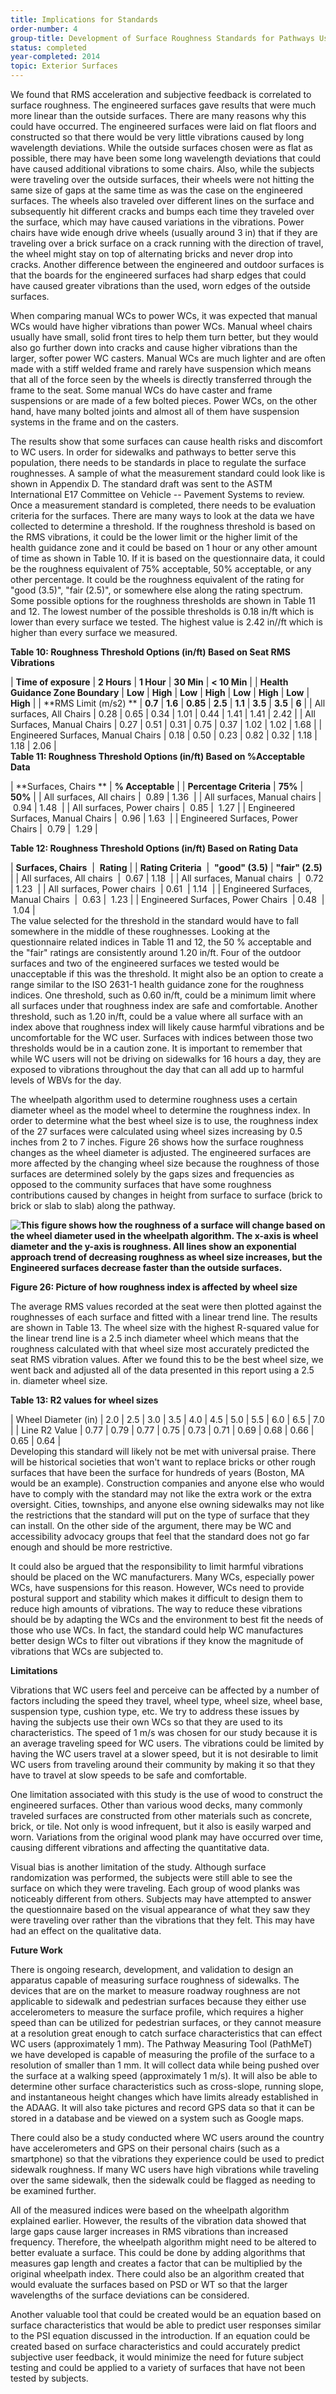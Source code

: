 ```yaml
---
title: Implications for Standards
order-number: 4
group-title: Development of Surface Roughness Standards for Pathways Used by Wheelchair Users
status: completed
year-completed: 2014
topic: Exterior Surfaces
---
```


We found that RMS acceleration and subjective feedback is correlated to surface roughness. The engineered surfaces gave results that were much more linear than the outside surfaces. There are many reasons why this could have occurred. The engineered surfaces were laid on flat floors and constructed so that there would be very little vibrations caused by long wavelength deviations. While the outside surfaces chosen were as flat as possible, there may have been some long wavelength deviations that could have caused additional vibrations to some chairs. Also, while the subjects were traveling over the outside surfaces, their wheels were not hitting the same size of gaps at the same time as was the case on the engineered surfaces. The wheels also traveled over different lines on the surface and subsequently hit different cracks and bumps each time they traveled over the surface, which may have caused variations in the vibrations. Power chairs have wide enough drive wheels (usually around 3 in) that if they are traveling over a brick surface on a crack running with the direction of travel, the wheel might stay on top of alternating bricks and never drop into cracks. Another difference between the engineered and outdoor surfaces is that the boards for the engineered surfaces had sharp edges that could have caused greater vibrations than the used, worn edges of the outside surfaces.

When comparing manual WCs to power WCs, it was expected that manual WCs would have higher vibrations than power WCs. Manual wheel chairs usually have small, solid front tires to help them turn better, but they would also go further down into cracks and cause higher vibrations than the larger, softer power WC casters. Manual WCs are much lighter and are often made with a stiff welded frame and rarely have suspension which means that all of the force seen by the wheels is directly transferred through the frame to the seat. Some manual WCs do have caster and frame suspensions or are made of a few bolted pieces. Power WCs, on the other hand, have many bolted joints and almost all of them have suspension systems in the frame and on the casters.

The results show that some surfaces can cause health risks and discomfort to WC users. In order for sidewalks and pathways to better serve this population, there needs to be standards in place to regulate the surface roughnesses. A sample of what the measurement standard could look like is shown in Appendix D. The standard draft was sent to the ASTM International E17 Committee on Vehicle -- Pavement Systems to review. Once a measurement standard is completed, there needs to be evaluation criteria for the surfaces. There are many ways to look at the data we have collected to determine a threshold. If the roughness threshold is based on the RMS vibrations, it could be the lower limit or the higher limit of the health guidance zone and it could be based on 1 hour or any other amount of time as shown in Table 10. If it is based on the questionnaire data, it could be the roughness equivalent of 75% acceptable, 50% acceptable, or any other percentage. It could be the roughness equivalent of the rating for "good (3.5)", "fair (2.5)", or somewhere else along the rating spectrum. Some possible options for the roughness thresholds are shown in Table 11 and 12. The lowest number of the possible thresholds is 0.18 in/ft which is lower than every surface we tested. The highest value is 2.42 in//ft which is higher than every surface we measured.

**Table 10: Roughness Threshold Options (in/ft) Based on Seat RMS Vibrations**

| **Time of exposure** | **2 Hours** | **1 Hour** | **30 Min** | **< 10 Min** |
| **Health Guidance Zone Boundary** | **Low** | **High** | **Low** | **High** | **Low** | **High** | **Low** | **High** |
| **RMS Limit (m/s2) ** | **0.7** | **1.6** | **0.85** | **2.5** | **1.1** | **3.5** | **3.5** | **6** |
| All surfaces, All Chairs | 0.28 | 0.65 | 0.34 | 1.01 | 0.44 | 1.41 | 1.41 | 2.42 |
| All Surfaces, Manual Chairs | 0.27 | 0.51 | 0.31 | 0.75 | 0.37 | 1.02 | 1.02 | 1.68 |
| Engineered Surfaces, Manual Chairs | 0.18 | 0.50 | 0.23 | 0.82 | 0.32 | 1.18 | 1.18 | 2.06 |\
**Table 11: Roughness Threshold Options (in/ft) Based on %Acceptable Data**

| **Surfaces, Chairs ** | **% Acceptable** |
| **Percentage Criteria** | **75%** | **50%** |
| All surfaces, All chairs |  0.89 | 1.36  |
| All surfaces, Manual chairs |  0.94 | 1.48  |
| All surfaces, Power chairs |  0.85 |  1.27 |
| Engineered Surfaces, Manual Chairs |  0.96 | 1.63  |
| Engineered Surfaces, Power Chairs |  0.79 |  1.29 |

**Table 12: Roughness Threshold Options (in/ft) Based on Rating Data**

| **Surfaces, Chairs**  |  **Rating** |
| **Rating Criteria**  |  **"good" (3.5)** | **"fair" (2.5)**  |
| All surfaces, All chairs  |  0.67 | 1.18  |
| All surfaces, Manual chairs  |  0.72 | 1.23  |
| All surfaces, Power chairs  | 0.61  | 1.14  |
| Engineered Surfaces, Manual Chairs  |  0.63 |  1.23 |
| Engineered Surfaces, Power Chairs  | 0.48  |  1.04 |\
The value selected for the threshold in the standard would have to fall somewhere in the middle of these roughnesses. Looking at the questionnaire related indices in Table 11 and 12, the 50 % acceptable and the "fair" ratings are consistently around 1.20 in/ft. Four of the outdoor surfaces and two of the engineered surfaces we tested would be unacceptable if this was the threshold. It might also be an option to create a range similar to the ISO 2631-1 health guidance zone for the roughness indices. One threshold, such as 0.60 in/ft, could be a minimum limit where all surfaces under that roughness index are safe and comfortable. Another threshold, such as 1.20 in/ft, could be a value where all surface with an index above that roughness index will likely cause harmful vibrations and be uncomfortable for the WC user. Surfaces with indices between those two thresholds would be in a caution zone. It is important to remember that while WC users will not be driving on sidewalks for 16 hours a day, they are exposed to vibrations throughout the day that can all add up to harmful levels of WBVs for the day.

The wheelpath algorithm used to determine roughness uses a certain diameter wheel as the model wheel to determine the roughness index. In order to determine what the best wheel size is to use, the roughness index of the 27 surfaces were calculated using wheel sizes increasing by 0.5 inches from 2 to 7 inches. Figure 26 shows how the surface roughness changes as the wheel diameter is adjusted. The engineered surfaces are more affected by the changing wheel size because the roughness of those surfaces are determined solely by the gaps sizes and frequencies as opposed to the community surfaces that have some roughness contributions caused by changes in height from surface to surface (brick to brick or slab to slab) along the pathway.

**![This figure shows how the roughness of a surface will change based on the wheel diameter used in the wheelpath algorithm.  The x-axis is wheel diameter and the y-axis is roughness.  All lines show an exponential approach trend of decreasing roughness as wheel size increases, but the Engineered surfaces decrease faster than the outside surfaces.](https://www.access-board.gov/images/research/surface-roughness/26.JPG)**

**Figure 26: Picture of how roughness index is affected by wheel size**

The average RMS values recorded at the seat were then plotted against the roughnesses of each surface and fitted with a linear trend line. The results are shown in Table 13. The wheel size with the highest R-squared value for the linear trend line is a 2.5 inch diameter wheel which means that the roughness calculated with that wheel size most accurately predicted the seat RMS vibration values. After we found this to be the best wheel size, we went back and adjusted all of the data presented in this report using a 2.5 in. diameter wheel size.

**Table 13: R2 values for wheel sizes**

| Wheel Diameter (in) | 2.0 | 2.5 | 3.0 | 3.5 | 4.0 | 4.5 | 5.0 | 5.5 | 6.0 | 6.5 | 7.0 |
| Line R2 Value | 0.77 | 0.79 | 0.77 | 0.75 | 0.73 | 0.71 | 0.69 | 0.68 | 0.66 | 0.65 | 0.64 |\
Developing this standard will likely not be met with universal praise. There will be historical societies that won't want to replace bricks or other rough surfaces that have been the surface for hundreds of years (Boston, MA would be an example). Construction companies and anyone else who would have to comply with the standard may not like the extra work or the extra oversight. Cities, townships, and anyone else owning sidewalks may not like the restrictions that the standard will put on the type of surface that they can install. On the other side of the argument, there may be WC and accessibility advocacy groups that feel that the standard does not go far enough and should be more restrictive.

It could also be argued that the responsibility to limit harmful vibrations should be placed on the WC manufacturers. Many WCs, especially power WCs, have suspensions for this reason. However, WCs need to provide postural support and stability which makes it difficult to design them to reduce high amounts of vibrations. The way to reduce these vibrations should be by adapting the WCs and the environment to best fit the needs of those who use WCs. In fact, the standard could help WC manufactures better design WCs to filter out vibrations if they know the magnitude of vibrations that WCs are subjected to.

**Limitations**

Vibrations that WC users feel and perceive can be affected by a number of factors including the speed they travel, wheel type, wheel size, wheel base, suspension type, cushion type, etc. We try to address these issues by having the subjects use their own WCs so that they are used to its characteristics. The speed of 1 m/s was chosen for our study because it is an average traveling speed for WC users. The vibrations could be limited by having the WC users travel at a slower speed, but it is not desirable to limit WC users from traveling around their community by making it so that they have to travel at slow speeds to be safe and comfortable.

One limitation associated with this study is the use of wood to construct the engineered surfaces. Other than various wood decks, many commonly traveled surfaces are constructed from other materials such as concrete, brick, or tile. Not only is wood infrequent, but it also is easily warped and worn. Variations from the original wood plank may have occurred over time, causing different vibrations and affecting the quantitative data.

Visual bias is another limitation of the study. Although surface randomization was performed, the subjects were still able to see the surface on which they were traveling. Each group of wood planks was noticeably different from others. Subjects may have attempted to answer the questionnaire based on the visual appearance of what they saw they were traveling over rather than the vibrations that they felt. This may have had an effect on the qualitative data.

**Future Work**

There is ongoing research, development, and validation to design an apparatus capable of measuring surface roughness of sidewalks. The devices that are on the market to measure roadway roughness are not applicable to sidewalk and pedestrian surfaces because they either use accelerometers to measure the surface profile, which requires a higher speed than can be utilized for pedestrian surfaces, or they cannot measure at a resolution great enough to catch surface characteristics that can effect WC users (approximately 1 mm). The Pathway Measuring Tool (PathMeT) we have developed is capable of measuring the profile of the surface to a resolution of smaller than 1 mm. It will collect data while being pushed over the surface at a walking speed (approximately 1 m/s). It will also be able to determine other surface characteristics such as cross-slope, running slope, and instantaneous height changes which have limits already established in the ADAAG. It will also take pictures and record GPS data so that it can be stored in a database and be viewed on a system such as Google maps.

There could also be a study conducted where WC users around the country have accelerometers and GPS on their personal chairs (such as a smartphone) so that the vibrations they experience could be used to predict sidewalk roughness. If many WC users have high vibrations while traveling over the same sidewalk, then the sidewalk could be flagged as needing to be examined further.

All of the measured indices were based on the wheelpath algorithm explained earlier. However, the results of the vibration data showed that large gaps cause larger increases in RMS vibrations than increased frequency. Therefore, the wheelpath algorithm might need to be altered to better evaluate a surface. This could be done by adding algorithms that measures gap length and creates a factor that can be multiplied by the original wheelpath index. There could also be an algorithm created that would evaluate the surfaces based on PSD or WT so that the larger wavelengths of the surface deviations can be considered.

Another valuable tool that could be created would be an equation based on surface characteristics that would be able to predict user responses similar to the PSI equation discussed in the introduction. If an equation could be created based on surface characteristics and could accurately predict subjective user feedback, it would minimize the need for future subject testing and could be applied to a variety of surfaces that have not been tested by subjects.
